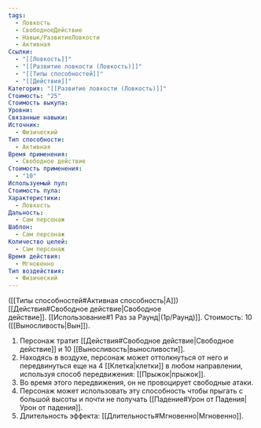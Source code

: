 ```yaml
---
tags:
  - Ловкость
  - СвободноеДействие
  - Навык/РазвитиеЛовкости
  - Активная
Ссылки:
  - "[[Ловкость]]"
  - "[[Развитие ловкости (Ловкость)]]"
  - "[[Типы способностей]]"
  - "[[Действия]]"
Категория: "[[Развитие ловкости (Ловкость)]]"
Стоимость: "25"
Стоимость выкупа: 
Уровни: 
Связанные навыки: 
Источник:
  - Физический
Тип способности:
  - Активная
Время применения:
  - Свободное действие
Стоимость применения:
  - "10"
Используемый пул: 
Стоимость пула: 
Характеристики:
  - Ловкость
Дальность:
  - Сам персонаж
Шаблон:
  - Сам персонаж
Количество целей:
  - Сам персонаж
Время действия:
  - Мгновенно
Тип воздействия:
  - Физический
---
```

([[Типы способностей#Активная способность|А]]) [[Действия#Свободное действие|Свободное действие]]. [[Использование#1 Раз за Раунд|(1р/Раунд)]]. Стоимость: 10 ([[Выносливость|Вын]]).

1. Персонаж тратит [[Действия#Свободное действие|Свободное действие]] и 10 [[Выносливость|выносливости]].
2. Находясь в воздухе, персонаж может оттолкнуться от него и передвинуться еще на 4 [[Клетка|клетки]] в любом направлении, используя способ передвижения: [[Прыжок|прыжок]]. 
3. Во время этого передвижения, он не провоцирует свободные атаки.
4. Персонаж может использовать эту способность чтобы прыгать с большой высоты и почти не получать [[Падение#Урон от Падения|Урон от падения]]. 
5. Длительность эффекта: [[Длительность#Мгновенно|Мгновенно]].
